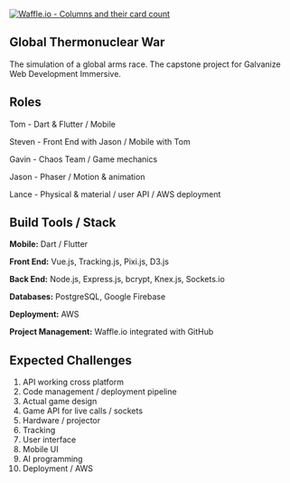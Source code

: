 [![Waffle.io - Columns and their card count](https://badge.waffle.io/LanceHunter/Capstone-Game.svg?columns=all)](https://waffle.io/LanceHunter/Capstone-Game)

## Global Thermonuclear War

The simulation of a global arms race. The capstone project for Galvanize Web Development Immersive.
 

## Roles

Tom - Dart & Flutter / Mobile

Steven - Front End with Jason / Mobile with Tom

Gavin - Chaos Team / Game mechanics

Jason - Phaser / Motion & animation

Lance - Physical & material / user API / AWS deployment


## Build Tools / Stack

**Mobile:** Dart / Flutter

**Front End:** Vue.js, Tracking.js, Pixi.js, D3.js

**Back End:** Node.js, Express.js, bcrypt, Knex.js, Sockets.io

**Databases:** PostgreSQL, Google Firebase

**Deployment:** AWS

**Project Management:** Waffle.io integrated with GitHub


## Expected Challenges

1. API working cross platform
2. Code management / deployment pipeline
3. Actual game design
4. Game API for live calls / sockets
5. Hardware / projector
6. Tracking
7. User interface
8. Mobile UI
9. AI programming
10. Deployment / AWS
